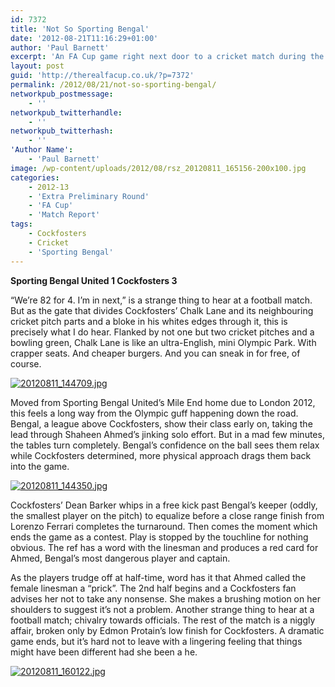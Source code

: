 ```yaml
---
id: 7372
title: 'Not So Sporting Bengal'
date: '2012-08-21T11:16:29+01:00'
author: 'Paul Barnett'
excerpt: 'An FA Cup game right next door to a cricket match during the Olympics? It must be summer.'
layout: post
guid: 'http://therealfacup.co.uk/?p=7372'
permalink: /2012/08/21/not-so-sporting-bengal/
networkpub_postmessage:
    - ''
networkpub_twitterhandle:
    - ''
networkpub_twitterhash:
    - ''
'Author Name':
    - 'Paul Barnett'
image: /wp-content/uploads/2012/08/rsz_20120811_165156-200x100.jpg
categories:
    - 2012-13
    - 'Extra Preliminary Round'
    - 'FA Cup'
    - 'Match Report'
tags:
    - Cockfosters
    - Cricket
    - 'Sporting Bengal'
---
```


**Sporting Bengal United 1 Cockfosters 3**

“We’re 82 for 4. I’m in next,” is a strange thing to hear at a football match. But as the gate that divides Cockfosters’ Chalk Lane and its neighbouring cricket pitch parts and a bloke in his whites edges through it, this is precisely what I do hear. Flanked by not one but two cricket pitches and a bowling green, Chalk Lane is like an ultra-English, mini Olympic Park. With crapper seats. And cheaper burgers. And you can sneak in for free, of course.

[![20120811_144709.jpg](http://lh5.ggpht.com/-SbTtXCPJAR4/UDNcw5Vu9yI/AAAAAAAAB30/wWruN7sOqaE/h320/20120811_144709.jpg)](http://lh5.ggpht.com/-SbTtXCPJAR4/UDNcw5Vu9yI/AAAAAAAAB30/wWruN7sOqaE/w800/20120811_144709.jpg)

Moved from Sporting Bengal United’s Mile End home due to London 2012, this feels a long way from the Olympic guff happening down the road. Bengal, a league above Cockfosters, show their class early on, taking the lead through Shaheen Ahmed’s jinking solo effort. But in a mad few minutes, the tables turn completely. Bengal’s confidence on the ball sees them relax while Cockfosters determined, more physical approach drags them back into the game.

[![20120811_144350.jpg](http://lh4.ggpht.com/-dhXeDtQFRro/UDNcw5J5K6I/AAAAAAAAB34/CyZF6eEQigo/h320/20120811_144350.jpg)](http://lh4.ggpht.com/-dhXeDtQFRro/UDNcw5J5K6I/AAAAAAAAB34/CyZF6eEQigo/w800/20120811_144350.jpg)

Cockfosters’ Dean Barker whips in a free kick past Bengal’s keeper (oddly, the smallest player on the pitch) to equalize before a close range finish from Lorenzo Ferrari completes the turnaround. Then comes the moment which ends the game as a contest. Play is stopped by the touchline for nothing obvious. The ref has a word with the linesman and produces a red card for Ahmed, Bengal’s most dangerous player and captain.

As the players trudge off at half-time, word has it that Ahmed called the female linesman a “prick”. The 2nd half begins and a Cockfosters fan advises her not to take any nonsense. She makes a brushing motion on her shoulders to suggest it’s not a problem. Another strange thing to hear at a football match; chivalry towards officials. The rest of the match is a niggly affair, broken only by Edmon Protain’s low finish for Cockfosters. A dramatic game ends, but it’s hard not to leave with a lingering feeling that things might have been different had she been a he.

[![20120811_160122.jpg](http://lh3.ggpht.com/-I-NksGUlM5g/UDNcyZti9II/AAAAAAAAB4M/YJ4EzgbuFTs/h320/20120811_160122.jpg)](http://lh3.ggpht.com/-I-NksGUlM5g/UDNcyZti9II/AAAAAAAAB4M/YJ4EzgbuFTs/w800/20120811_160122.jpg)